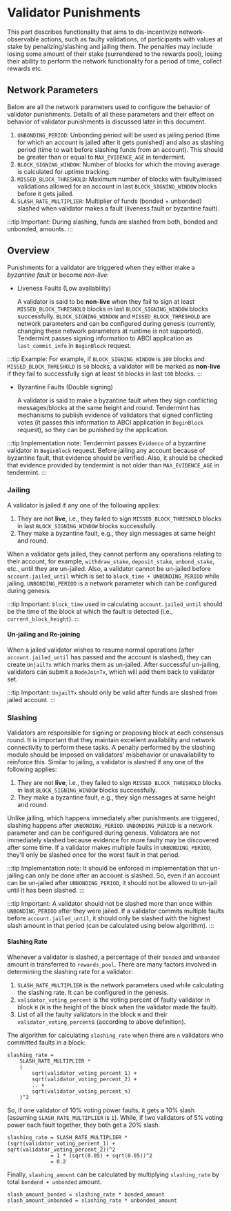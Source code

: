 # Validator Punishments

This part describes functionality that aims to dis-incentivize network-observable actions, such as faulty validations,
of participants with values at stake by penalizing/slashing and jailing them. The penalties may include losing some
amount of their stake (surrendered to the rewards pool), losing their ability to perform the network functionality for a
period of time, collect rewards etc.

## Network Parameters

Below are all the network parameters used to configure the behavior of validator punishments. Details of all these
parameters and their effect on behavior of validator punishments is discussed later in this document.

1. `UNBONDING_PERIOD`: Unbonding period will be used as jailing period (time for which an account is jailed after it
   gets punished) and also as slashing period (time to wait before slashing funds from an account). This should be
   greater than or equal to `MAX_EVIDENCE_AGE` in tendermint.
1. `BLOCK_SIGNING_WINDOW`: Number of blocks for which the moving average is calculated for uptime tracking.
1. `MISSED_BLOCK_THRESHOLD`: Maximum number of blocks with faulty/missed validations allowed for an account in last
   `BLOCK_SIGNING_WINDOW` blocks before it gets jailed.
1. `SLASH_RATE_MULTIPLIER`: Multiplier of funds (bonded + unbonded) slashed when validator makes a fault (liveness fault
   or byzantine fault).

:::tip Important:
During slashing, funds are slashed from both, bonded and unbonded, amounts.
:::

## Overview

Punishments for a validator are triggered when they either make a *byzantine fault* or become *non-live*: 

- Liveness Faults (Low availability)

    A validator is said to be **non-live** when they fail to sign at least `MISSED_BLOCK_THRESHOLD` blocks in
    last `BLOCK_SIGNING_WINDOW` blocks successfully. `BLOCK_SIGNING_WINDOW` and `MISSED_BLOCK_THRESHOLD` are network
    parameters and can be configured during genesis (currently, changing these network parameters at runtime is not
    supported). Tendermint passes signing information to ABCI application as `last_commit_info` in `BeginBlock` request.

:::tip Example:
For example, if `BLOCK_SIGNING_WINDOW` is `100` blocks and `MISSED_BLOCK_THRESHOLD` is `50` blocks, a validator will
be marked as **non-live** if they fail to successfully sign at least `50` blocks in last `100` blocks.
:::

- Byzantine Faults (Double signing)

    A validator is said to make a byzantine fault when they sign conflicting messages/blocks at the same height and
    round. Tendermint has mechanisms to publish evidence of validators that signed conflicting votes (it passes this 
    information to ABCI application in `BeginBlock` request), so they can be punished by the application.

:::tip Implementation note:
Tendermint passes `Evidence` of a byzantine validator in `BeginBlock` request. Before jailing any account because of
byzantine fault, that evidence should be verified. Also, it should be checked that evidence provided by tendermint is
not older than `MAX_EVIDENCE_AGE` in tendermint.
:::

### Jailing

A validator is jailed if any one of the following applies:

1. They are not **live**, i.e., they failed to sign `MISSED_BLOCK_THRESHOLD` blocks in last
   `BLOCK_SIGNING_WINDOW` blocks successfully. 
1. They make a byzantine fault, e.g., they sign messages at same height and round.

When a validator gets jailed, they cannot perform any operations relating to their account, for example,
`withdraw_stake`, `deposit_stake`, `unbond_stake`, etc., until they are un-jailed. Also, a validator cannot be un-jailed
before `account.jailed_until` which is set to `block_time + UNBONDING_PERIOD` while jailing. `UNBONDING_PERIOD` is a
network parameter which can be configured during genesis.

:::tip Important:
`block_time` used in calculating `account.jailed_until` should be the time of the block at which the fault is detected
(i.e., `current_block_height`).
:::

#### Un-jailing and Re-joining 

When a jailed validator wishes to resume normal operations (after `account.jailed_until` has passed and the account is
slashed), they can create `UnjailTx` which marks them as un-jailed. After successful un-jailing, validators can submit a
`NodeJoinTx`, which will add them back to validator set.

:::tip Important:
`UnjailTx` should only be valid after funds are slashed from jailed account.
:::

### Slashing

Validators are responsible for signing or proposing block at each consensus round. It is important that they maintain
excellent availability and network connectivity to perform these tasks. A penalty performed by the slashing module
should be imposed on validators' misbehavior or unavailability to reinforce this. Similar to jailing, a validator is
slashed if any one of the following applies:

1. They are not **live**, i.e., they failed to sign `MISSED_BLOCK_THRESHOLD` blocks in last `BLOCK_SIGNING_WINDOW`
   blocks successfully.
1. They make a byzantine fault, e.g., they sign messages at same height and round.

Unlike jailing, which happens immediately after punishments are triggered, slashing happens after `UNBONDING_PERIOD`.
`UNBONDING_PERIOD` is a network parameter and can be configured during genesis. Validators are not immediately slashed
because evidence for more faulty may be discovered after some time. If a validator makes multiple faults in
`UNBONDING_PERIOD`, they'll only be slashed once for the worst fault in that period.

:::tip Implementation note:
It should be enforced in implementation that un-jailing can only be done after an account is slashed. So, even if an
account can be un-jailed after `UNBONDING_PERIOD`, it should not be allowed to un-jail until it has been slashed.
:::

:::tip Important:
A validator should not be slashed more than once within `UNBONDING_PERIOD` after they were jailed. If a validator commits multiple faults
before `account.jailed_until`, it should only be slashed with the highest slash amount in that period (can be calculated
using below algorithm).
:::

#### Slashing Rate

Whenever a validator is slashed, a percentage of their `bonded` and `unbonded` amount is transferred to `rewards_pool`.
There are many factors involved in determining the slashing rate for a validator:

1. `SLASH_RATE_MULTIPLIER` is the network parameters used while calculating the slashing rate. It can be configured in
   the genesis.
1. `validator_voting_percent` is the voting percent of faulty validator in block `H` (`H` is the height of the block
   when the validator made the fault).
1. List of all the faulty validators in the block `H` and their `validator_voting_percent`s (according to above
   definition).

The algorithm for calculating `slashing_rate` when there are `n` validators who committed faults in a block:

```
slashing_rate = 
    SLASH_RATE_MULTIPLIER * 
    (
        sqrt(validator_voting_percent_1) +
        sqrt(validator_voting_percent_2) +
        .. + 
        sqrt(validator_voting_percent_n)
    )^2
```

So, if one validator of 10% voting power faults, it gets a 10% slash (assuming `SLASH_RATE_MULTIPLIER` is `1`). While,
if two validators of 5% voting power each fault together, they both get a 20% slash.

```
slashing_rate = SLASH_RATE_MULTIPLIER * (sqrt(validator_voting_percent_1) + sqrt(validator_voting_percent_2))^2
              = 1 * (sqrt(0.05) + sqrt(0.05))^2
              = 0.2
```

Finally, `slashing_amount` can be calculated by multiplying `slashing_rate` by total `bondend + unbonded` amount.

```
slash_amount_bonded = slashing_rate * bonded_amount
slash_amount_unbonded = slashing_rate * unbonded_amount
```
